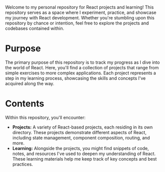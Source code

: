 Welcome to my personal repository for React projects and learning! This repository serves as a space where I experiment, practice, and showcase my journey with React development. Whether you're stumbling upon this repository by chance or intention, feel free to explore the projects and codebases contained within.

# Purpose
The primary purpose of this repository is to track my progress as I dive into the world of React. Here, you'll find a collection of projects that range from simple exercises to more complex applications. Each project represents a step in my learning process, showcasing the skills and concepts I've acquired along the way.

# Contents
Within this repository, you'll encounter:
* __Projects:__ A variety of React-based projects, each residing in its own directory. These projects demonstrate different aspects of React, including state management, component composition, routing, and more.
* __Learning:__ Alongside the projects, you might find snippets of code, notes, and resources I've used to deepen my understanding of React. These learning materials help me keep track of key concepts and best practices.